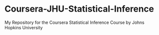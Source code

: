 # Coursera-JHU-Statistical-Inference
My Repository for the Coursera Statistical Inference Course by Johns Hopkins University 
